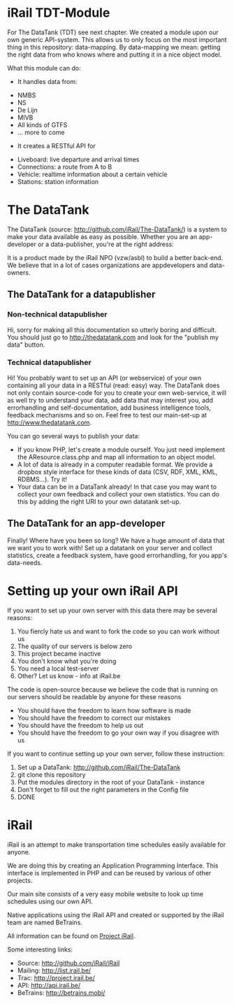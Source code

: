 # iRail TDT-Module

For The DataTank (TDT) see next chapter. We created a module upon our own generic API-system. This allows us to only focus on the most important thing in this repository: data-mapping. By data-mapping we mean: getting the right data from who knows where and putting it in a nice object model.

What this module can do:
 * It handles data from:

  - NMBS
  - NS
  - De Lijn
  - MIVB
  - All kinds of GTFS
  - ... more to come

 * It creates a RESTful API for

  - Liveboard: live departure and arrival times
  - Connections: a route from A to B
  - Vehicle: realtime information about a certain vehicle
  - Stations: station information

# The DataTank

The DataTank (source: http://github.com/iRail/The-DataTank/) is a system to make your data available as easy as possible. Whether you are an app-developer or a data-publisher, you're at the right address:

It is a product made by the iRail NPO (vzw/asbl) to build a better back-end. We believe that in a lot of cases organizations are appdevelopers and data-owners.

## The DataTank for a datapublisher

### Non-technical datapublisher

Hi, sorry for making all this documentation so utterly boring and difficult. You should just go to http://thedatatank.com and look for the "publish my data" button.

### Technical datapublisher

Hi! You probably want to set up an API (or webservice) of your own containing all your data in a RESTful (read: easy) way. The DataTank does not only contain source-code for you to create your own web-service, it will as well try to understand your data, add data that may interest you, add errorhandling and self-documentation, add business intelligence tools, feedback mechanisms and so on. Feel free to test our main-set-up at http://www.thedatatank.com.

You can go several ways to publish your data:

 * If you know PHP, let's create a module ourself. You just need implement the AResource.class.php and map all information to an object model.
 * A lot of data is already in a computer readable format. We provide a dropbox style interface for these kinds of data (CSV, RDF, XML, KML, RDBMS...). Try it!
 * Your data can be in a DataTank already! In that case you may want to collect your own feedback and collect your own statistics. You can do this by adding the right URI to your own datatank set-up.

## The DataTank for an app-developer

Finally! Where have you been so long? We have a huge amount of data that we want you to work with! Set up a datatank on your server and collect statistics, create a feedback system, have good errorhandling, for you app's data-needs.

# Setting up your own iRail API

If you want to set up your own server with this data there may be several reasons:

 1. You fiercly hate us and want to fork the code so you can work without us
 2. The quality of our servers is below zero
 3. This project became inactive
 4. You don't know what you're doing
 5. You need a local test-server
 6. Other? Let us know - info at iRail.be

The code is open-source because we believe the code that is running on our servers should be readable by anyone for these reasons

 * You should have the freedom to learn how software is made
 * You should have the freedom to correct our mistakes
 * You should have the freedom to help us out
 * You should have the freedom to go your own way if you disagree with us

If you want to continue setting up your own server, follow these instruction:

 1. Set up a DataTank: http://github.com/iRail/The-DataTank
 2. git clone this repository
 3. Put the modules directory in the root of your DataTank - instance
 4. Don't forget to fill out the right parameters in the Config file
 5. DONE

# iRail

iRail is an attempt to make transportation time schedules easily available for anyone. 

We are doing this by creating an Application Programming Interface. This interface is implemented in PHP and can be reused by various of other projects.

Our main site consists of a very easy mobile website to look up time schedules using our own API.

Native applications using the iRail API and created or supported by the iRail team are named BeTrains.

All information can be found on [Project iRail](http://project.irail.be/).

Some interesting links:

  * Source: <http://github.com/iRail/iRail>
  * Mailing: <http://list.irail.be/>
  * Trac: <http://project.irail.be/>
  * API: <http://api.irail.be/>
  * BeTrains: <http://betrains.mobi/>